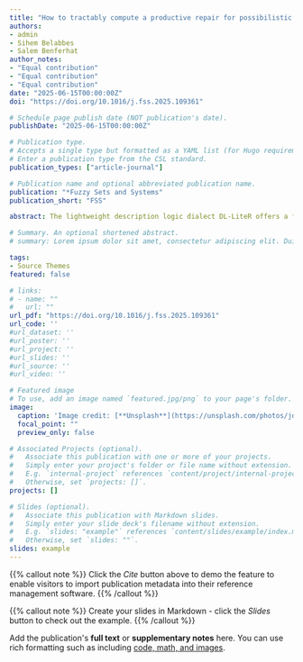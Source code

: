 ```yaml
---
title: "How to tractably compute a productive repair for possibilistic partially ordered DL-Lite_R ontologies?"
authors:
- admin
- Sihem Belabbes
- Salem Benferhat
author_notes:
- "Equal contribution"
- "Equal contribution"
- "Equal contribution"
date: "2025-06-15T00:00:00Z"
doi: "https://doi.org/10.1016/j.fss.2025.109361"

# Schedule page publish date (NOT publication's date).
publishDate: "2025-06-15T00:00:00Z"

# Publication type.
# Accepts a single type but formatted as a YAML list (for Hugo requirements).
# Enter a publication type from the CSL standard.
publication_types: ["article-journal"]

# Publication name and optional abbreviated publication name.
publication: "*Fuzzy Sets and Systems"
publication_short: "FSS"

abstract: The lightweight description logic dialect DL-LiteR offers a framework for specifying and reasoning with formal inconsistent ontologies. Basically, an ontology is a knowledge base composed of a TBox, modelling conceptual knowledge of some domain of interest, and an ABox, asserting factual knowledge about specific entities of the domain. Inconsistency in an ontology is usually handled by evaluating queries over maximal conflict-free subsets of the ABox, called data repairs. Several inconsistency-tolerant semantics, with different levels of cautiousness and computational cost, propose strategies for selecting the repairs to consider when deriving new conclusions from an inconsistent ontology. In this paper, we focus on partially ordered ontologies where a partial order relation captures the reliability levels of the ABox elements. We propose a new tractable method, called “Cπ-repair”, which leverages possibility theory in repairing a partially ordered ABox. It proceeds in four steps as follows. First, the partial order relation is extended into a family of total orders, thus inducing as many compatible totally ordered ABoxes. Second, a single repair is computed for each compatible ABox. Third, these repairs are closed deductively in order to improve their productivity, i.e., to derive more facts. Finally, the closed repairs are intersected to produce a single repair for the initial partially ordered ABox. The main contribution of this paper is an equivalent characterization that determines the validity of the conclusions drawn with the “Cπ-repair” method, but without eliciting the compatible ABoxes or computing their repairs. This allows us to establish the tractability of the method by reformulating the problem using the notions of support for an assertion and dominance over the conflicts that arise between the ABox elements. Essentially, the valid conclusions are those derived from the supports that dominate all conflicts. In the last part of the paper, we explore the rationality properties of our method. We show that increasing repair productivity does not alter the satisfaction of the rationality properties. We also discuss the applicability of our proposed method to languages richer than DL-LiteR and to other inconsistency-tolerant semantics.

# Summary. An optional shortened abstract.
# summary: Lorem ipsum dolor sit amet, consectetur adipiscing elit. Duis posuere tellus ac convallis placerat. Proin tincidunt magna sed ex sollicitudin condimentum.

tags:
- Source Themes
featured: false

# links:
# - name: ""
#   url: ""
url_pdf: "https://doi.org/10.1016/j.fss.2025.109361"
url_code: ''
#url_dataset: ''
#url_poster: ''
#url_project: ''
#url_slides: ''
#url_source: ''
#url_video: ''

# Featured image
# To use, add an image named `featured.jpg/png` to your page's folder. 
image:
  caption: 'Image credit: [**Unsplash**](https://unsplash.com/photos/jdD8gXaTZsc)'
  focal_point: ""
  preview_only: false

# Associated Projects (optional).
#   Associate this publication with one or more of your projects.
#   Simply enter your project's folder or file name without extension.
#   E.g. `internal-project` references `content/project/internal-project/index.md`.
#   Otherwise, set `projects: []`.
projects: []

# Slides (optional).
#   Associate this publication with Markdown slides.
#   Simply enter your slide deck's filename without extension.
#   E.g. `slides: "example"` references `content/slides/example/index.md`.
#   Otherwise, set `slides: ""`.
slides: example
---
```


{{% callout note %}}
Click the *Cite* button above to demo the feature to enable visitors to import publication metadata into their reference management software.
{{% /callout %}}

{{% callout note %}}
Create your slides in Markdown - click the *Slides* button to check out the example.
{{% /callout %}}

Add the publication's **full text** or **supplementary notes** here. You can use rich formatting such as including [code, math, and images](https://docs.hugoblox.com/content/writing-markdown-latex/).

